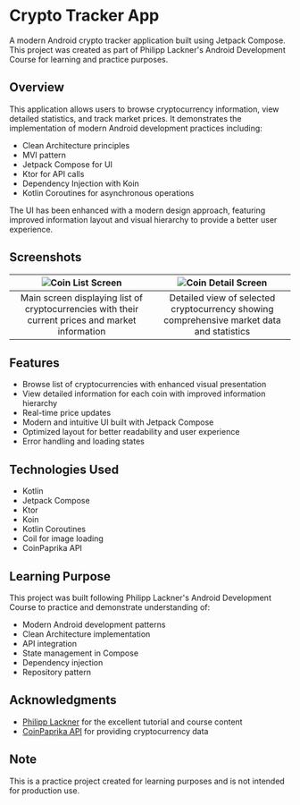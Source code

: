 # Crypto Tracker App

A modern Android crypto tracker application built using Jetpack Compose. This project was created as part of Philipp Lackner's Android Development Course for learning and practice purposes.

## Overview

This application allows users to browse cryptocurrency information, view detailed statistics, and track market prices. It demonstrates the implementation of modern Android development practices including:

- Clean Architecture principles
- MVI pattern
- Jetpack Compose for UI
- Ktor for API calls
- Dependency Injection with Koin
- Kotlin Coroutines for asynchronous operations

The UI has been enhanced with a modern design approach, featuring improved information layout and visual hierarchy to provide a better user experience.

## Screenshots

| ![Coin List Screen](docs/images/coin_list_screen.png) | ![Coin Detail Screen](docs/images/coin_detail_screen.png) |
|:---:|:---:|
| Main screen displaying list of cryptocurrencies with their current prices and market information | Detailed view of selected cryptocurrency showing comprehensive market data and statistics |

## Features

- Browse list of cryptocurrencies with enhanced visual presentation
- View detailed information for each coin with improved information hierarchy
- Real-time price updates
- Modern and intuitive UI built with Jetpack Compose
- Optimized layout for better readability and user experience
- Error handling and loading states

## Technologies Used

- Kotlin
- Jetpack Compose
- Ktor
- Koin
- Kotlin Coroutines
- Coil for image loading
- CoinPaprika API

## Learning Purpose

This project was built following Philipp Lackner's Android Development Course to practice and demonstrate understanding of:

- Modern Android development patterns
- Clean Architecture implementation
- API integration
- State management in Compose
- Dependency injection
- Repository pattern

## Acknowledgments

- [Philipp Lackner](https://www.youtube.com/c/PhilippLackner) for the excellent tutorial and course content
- [CoinPaprika API](https://api.coinpaprika.com/) for providing cryptocurrency data

## Note

This is a practice project created for learning purposes and is not intended for production use.
